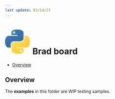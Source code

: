 ```yaml
---
last update: 03/14/23
---
```


# ![python-icon](../../media/icons/python-icon.svg) Brad board 

- [Overview](#overview)


## Overview 

The **examples** in this folder are WIP  testing samples. 

